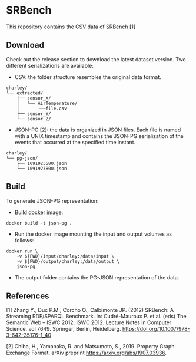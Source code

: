 # SRBench

This repository contains the CSV data of [SRBench](https://www.w3.org/wiki/SRBench) [1]

## Download
Check out the release section to download the latest dataset version.
Two different serializations are available:
- CSV: the folder structure resembles the original data format.
```
charley/
└── extracted/
    ├── sensor_X/
    │   └── AirTemperature/
    │       └──file.csv
    ├── sensor_Y/
    └── sensor_Z/
```
- JSON-PG [2]: the data is organized in JSON files. Each file is named with a UNIX timestamp and contains the JSON-PG serialization of the events that occurred at the specified time instant.
```
charley/
└── pg-json/
    ├── 1091923500.json
    └── 1091923800.json
```

## Build
To generate JSON-PG representation:

- Build docker image:
```
docker build -t json-pg .
```
- Run the docker image mounting the input and output volumes as follows:
```
docker run \
    -v ${PWD}/input/charley:/data/input \
    -v ${PWD}/output/charley:/data/output \
    json-pg
```
- The output folder contains the PG-JSON representation of the data.

## References

[1] Zhang Y., Duc P.M., Corcho O., Calbimonte JP. (2012) SRBench: A Streaming RDF/SPARQL Benchmark. In: Cudré-Mauroux P. et al. (eds) The Semantic Web – ISWC 2012. ISWC 2012. Lecture Notes in Computer Science, vol 7649. Springer, Berlin, Heidelberg. https://doi.org/10.1007/978-3-642-35176-1_40

[2] Chiba, H., Yamanaka, R. and Matsumoto, S., 2019. Property Graph Exchange Format. arXiv preprint https://arxiv.org/abs/1907.03936.
